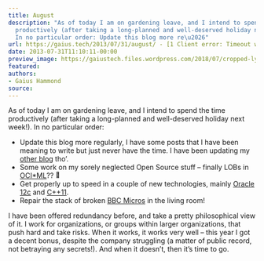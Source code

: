 ```yaml
---
title: August
description: "As of today I am on gardening leave, and I intend to spend the time
  productively (after taking a long-planned and well-deserved holiday next week!).
  In no particular order: Update this blog more re\u2026"
url: https://gaius.tech/2013/07/31/august/ - [1 Client error: Timeout was reached]
date: 2013-07-31T11:10:11-00:00
preview_image: https://gaiustech.files.wordpress.com/2018/07/cropped-lynx.jpg?w=180
featured:
authors:
- Gaius Hammond
source:
---
```


<p>As of today I am on gardening leave, and I intend to spend the time productively (after taking a long-planned and well-deserved holiday next week!). In no particular order:</p>
<ul>
<li>Update this blog more regularly, I have some posts that I have been meaning to write but just never have the time. I have been updating my <a href="http://gaiusdive.wordpress.com/">other blog</a> tho&rsquo;.</li>
<li>Some work on my sorely neglected Open Source stuff &ndash; finally LOBs in <a href="http://gaiustech.github.io/ociml/">OCI*ML</a>?? <img src="https://s0.wp.com/wp-content/mu-plugins/wpcom-smileys/twemoji/2/72x72/1f642.png" alt="&#128578;" class="wp-smiley" style="height: 1em; max-height: 1em;"/></li>
<li>Get properly up to speed in a couple of new technologies, mainly <a href="https://gaiustech.wordpress.com/2013/06/27/howto-install-oracle-12c-on-debian-wheezy/ - [404 Not Found]">Oracle 12c</a> and <a href="http://www.stroustrup.com/C++11FAQ.html">C++11</a>.</li>
<li>Repair the stack of broken <a href="http://www.nesta.org.uk/areas_of_work/creative_economy/assets/features/bbc_micro">BBC Micros</a> in the living room!</li>
</ul>
<p>I have been offered redundancy before, and take a pretty philosophical view of it. I work for organizations, or groups within larger organizations, that push hard and take risks. When it works, it works very well &ndash; this year I got a decent bonus, despite the company struggling (a matter of public record, not betraying any secrets!). And when it doesn&rsquo;t, then it&rsquo;s time to go.</p>

